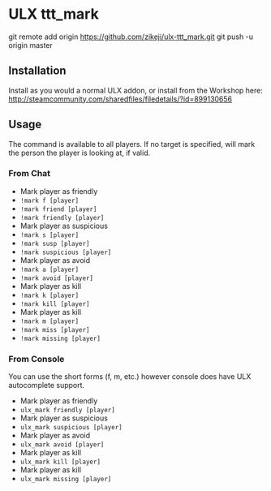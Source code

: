 # ULX ttt_mark

git remote add origin https://github.com/zikeji/ulx-ttt_mark.git
git push -u origin master

## Installation

Install as you would a normal ULX addon, or install from the Workshop here: http://steamcommunity.com/sharedfiles/filedetails/?id=899130656

## Usage

The command is available to all players. If no target is specified, will mark the person the player is looking at, if valid.

### From Chat

- Mark player as friendly
 - `!mark f [player]`
 - `!mark friend [player]`
 - `!mark friendly [player]`
- Mark player as suspicious
 - `!mark s [player]`
 - `!mark susp [player]`
 - `!mark suspicious [player]`
- Mark player as avoid
 - `!mark a [player]`
 - `!mark avoid [player]`
- Mark player as kill
 - `!mark k [player]`
 - `!mark kill [player]`
- Mark player as kill
 - `!mark m [player]`
 - `!mark miss [player]`
 - `!mark missing [player]`

### From Console
You can use the short forms (f, m, etc.) however console does have ULX autocomplete support.

- Mark player as friendly
 - `ulx_mark friendly [player]`
- Mark player as suspicious
 - `ulx_mark suspicious [player]`
- Mark player as avoid
 - `ulx_mark avoid [player]`
- Mark player as kill
 - `ulx_mark kill [player]`
- Mark player as kill
 - `ulx_mark missing [player]`